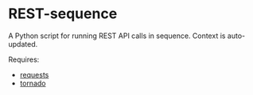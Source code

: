 # REST-sequence

A Python script for running REST API calls in sequence. Context is
auto-updated.

Requires:

* [requests](http://www.python-requests.org/en/latest/)
* [tornado](http://www.tornadoweb.org/en/stable/)
